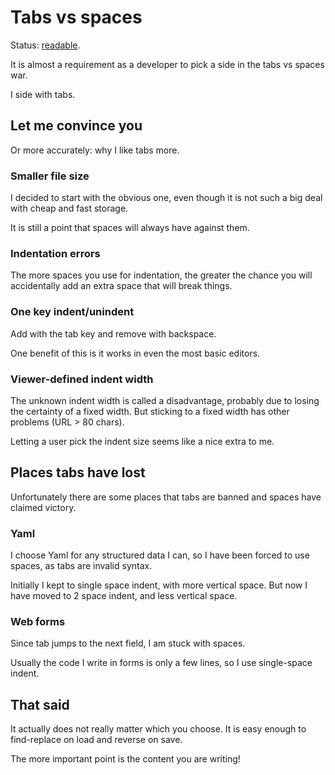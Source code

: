 # Tabs vs spaces

Status: [readable](../status/).

It is almost a requirement as a developer to pick a side in the tabs vs
spaces war.

I side with tabs.


## Let me convince you

Or more accurately: why I like tabs more.


### Smaller file size

I decided to start with the obvious one, even though it is not such a
big deal with cheap and fast storage.

It is still a point that spaces will always have against them.


### Indentation errors

The more spaces you use for indentation, the greater the chance you will
accidentally add an extra space that will break things.


### One key indent/unindent

Add with the tab key and remove with backspace.

One benefit of this is it works in even the most basic editors.


### Viewer-defined indent width

The unknown indent width is called a disadvantage, probably due to
losing the certainty of a fixed width.
But sticking to a fixed width has other problems (URL > 80 chars).

Letting a user pick the indent size seems like a nice extra to me.


## Places tabs have lost

Unfortunately there are some places that tabs are banned and spaces have
claimed victory.


### Yaml

I choose Yaml for any structured data I can, so I have been forced to
use spaces, as tabs are invalid syntax.

Initially I kept to single space indent, with more vertical space.
But now I have moved to 2 space indent, and less vertical space.


### Web forms

Since tab jumps to the next field, I am stuck with spaces.

Usually the code I write in forms is only a few lines, so I use
single-space indent.


## That said

It actually does not really matter which you choose.
It is easy enough to find-replace on load and reverse on save.

The more important point is the content you are writing!
